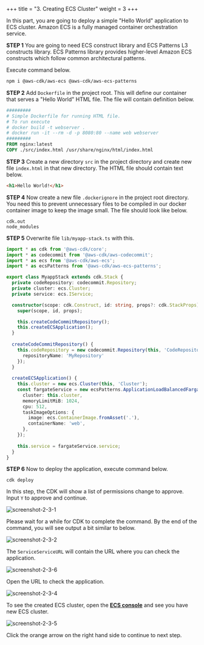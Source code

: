+++
title = "3. Creating ECS Cluster"
weight = 3
+++

In this part, you are going to deploy a simple "Hello World" application to ECS cluster. Amazon ECS is a fully managed container orchestration service.

**STEP 1** You are going to need ECS construct library and ECS Patterns L3 constructs library. ECS Patterns library provides higher-level Amazon ECS constructs which follow common architectural patterns. 

Execute command below.

```bash
npm i @aws-cdk/aws-ecs @aws-cdk/aws-ecs-patterns
```

**STEP 2** Add `Dockerfile` in the project root. This will define our container that serves a "Hello World" HTML file. The file will contain definition below.

```Dockerfile
#########
# Simple Dockerfile for running HTML file.
# To run execute
# docker build -t webserver .
# docker run -it --rm -d -p 8080:80 --name web webserver
#########
FROM nginx:latest
COPY ./src/index.html /usr/share/nginx/html/index.html
```

**STEP 3** Create a new directory `src` in the project directory and create new file `index.html` in that new directory. The HTML file should contain text below.

```html
<h1>Hello World!</h1>
```

**STEP 4** Now create a new file `.dockerignore` in the project root directory. You need this to prevent unnecessary files to be compiled in our docker container image to keep the image small. The file should look like below.

```
cdk.out
node_modules
```

**STEP 5**  Overwrite file `lib/myapp-stack.ts` with this.

```typescript
import * as cdk from '@aws-cdk/core';
import * as codecommit from '@aws-cdk/aws-codecommit';
import * as ecs from '@aws-cdk/aws-ecs';
import * as ecsPatterns from '@aws-cdk/aws-ecs-patterns';

export class MyappStack extends cdk.Stack {
  private codeRepository: codecommit.Repository;
  private cluster: ecs.Cluster;
  private service: ecs.IService;

  constructor(scope: cdk.Construct, id: string, props?: cdk.StackProps) {
    super(scope, id, props);

    this.createCodeCommitRepository();
    this.createECSApplication();
  }
  
  createCodeCommitRepository() {
    this.codeRepository = new codecommit.Repository(this, 'CodeRepository', {
      repositoryName: 'MyRepository'
    });
  }
  
  createECSApplication() {
    this.cluster = new ecs.Cluster(this, 'Cluster');
    const fargateService = new ecsPatterns.ApplicationLoadBalancedFargateService(this, 'Service', {
      cluster: this.cluster,
      memoryLimitMiB: 1024,
      cpu: 512,
      taskImageOptions: {
        image: ecs.ContainerImage.fromAsset('.'),
        containerName: 'web',
      },
    });
    
    this.service = fargateService.service;
  }
}
```

**STEP 6** Now to deploy the application, execute command below.

```
cdk deploy
```

In this step, the CDK will show a list of permissions change to approve. Input `Y` to approve and continue.

![screenshot-2-3-1](/aws-cicd-cdk-workshop/images/content/screenshot-2-3-1.png)

Please wait for a while for CDK to complete the command. By the end of the command, you will see output a bit similar to below.

![screenshot-2-3-2](/aws-cicd-cdk-workshop/images/content/screenshot-2-3-2.png)

The `ServiceServiceURL` will contain the URL where you can check the application.

![screenshot-2-3-6](/aws-cicd-cdk-workshop/images/content/screenshot-2-3-6.png)

Open the URL to check the application.

![screenshot-2-3-4](/aws-cicd-cdk-workshop/images/content/screenshot-2-3-4.png)

To see the created ECS cluster, open the [**ECS console**](https://console.aws.amazon.com/ecs/home) and see you have new ECS cluster.

![screenshot-2-3-5](/aws-cicd-cdk-workshop/images/content/screenshot-2-3-5.png)

Click the orange arrow on the right hand side to continue to next step.